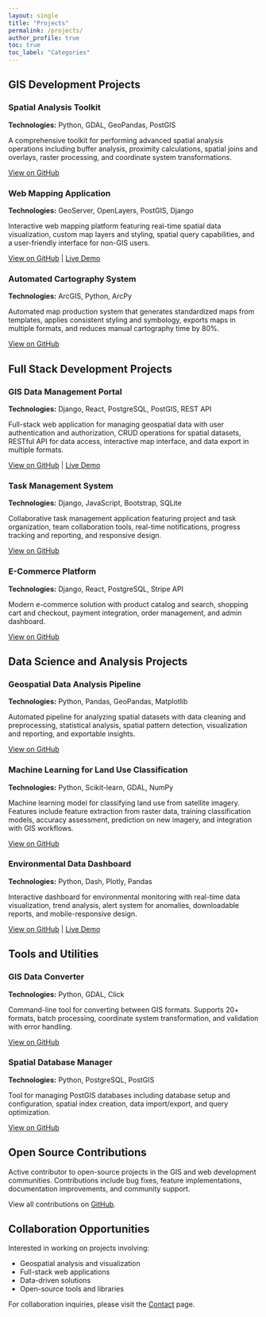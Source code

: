 ```yaml
---
layout: single
title: "Projects"
permalink: /projects/
author_profile: true
toc: true
toc_label: "Categories"
---
```


## GIS Development Projects

### Spatial Analysis Toolkit

**Technologies:** Python, GDAL, GeoPandas, PostGIS

A comprehensive toolkit for performing advanced spatial analysis operations including buffer analysis, proximity calculations, spatial joins and overlays, raster processing, and coordinate system transformations.

[View on GitHub](#)

### Web Mapping Application

**Technologies:** GeoServer, OpenLayers, PostGIS, Django

Interactive web mapping platform featuring real-time spatial data visualization, custom map layers and styling, spatial query capabilities, and a user-friendly interface for non-GIS users.

[View on GitHub](#) | [Live Demo](#)

### Automated Cartography System

**Technologies:** ArcGIS, Python, ArcPy

Automated map production system that generates standardized maps from templates, applies consistent styling and symbology, exports maps in multiple formats, and reduces manual cartography time by 80%.

[View on GitHub](#)

## Full Stack Development Projects

### GIS Data Management Portal

**Technologies:** Django, React, PostgreSQL, PostGIS, REST API

Full-stack web application for managing geospatial data with user authentication and authorization, CRUD operations for spatial datasets, RESTful API for data access, interactive map interface, and data export in multiple formats.

[View on GitHub](#) | [Live Demo](#)

### Task Management System

**Technologies:** Django, JavaScript, Bootstrap, SQLite

Collaborative task management application featuring project and task organization, team collaboration tools, real-time notifications, progress tracking and reporting, and responsive design.

[View on GitHub](#)

### E-Commerce Platform

**Technologies:** Django, React, PostgreSQL, Stripe API

Modern e-commerce solution with product catalog and search, shopping cart and checkout, payment integration, order management, and admin dashboard.

[View on GitHub](#)

## Data Science and Analysis Projects

### Geospatial Data Analysis Pipeline

**Technologies:** Python, Pandas, GeoPandas, Matplotlib

Automated pipeline for analyzing spatial datasets with data cleaning and preprocessing, statistical analysis, spatial pattern detection, visualization and reporting, and exportable insights.

[View on GitHub](#)

### Machine Learning for Land Use Classification

**Technologies:** Python, Scikit-learn, GDAL, NumPy

Machine learning model for classifying land use from satellite imagery. Features include feature extraction from raster data, training classification models, accuracy assessment, prediction on new imagery, and integration with GIS workflows.

[View on GitHub](#)

### Environmental Data Dashboard

**Technologies:** Python, Dash, Plotly, Pandas

Interactive dashboard for environmental monitoring with real-time data visualization, trend analysis, alert system for anomalies, downloadable reports, and mobile-responsive design.

[View on GitHub](#) | [Live Demo](#)

## Tools and Utilities

### GIS Data Converter

**Technologies:** Python, GDAL, Click

Command-line tool for converting between GIS formats. Supports 20+ formats, batch processing, coordinate system transformation, and validation with error handling.

[View on GitHub](#)

### Spatial Database Manager

**Technologies:** Python, PostgreSQL, PostGIS

Tool for managing PostGIS databases including database setup and configuration, spatial index creation, data import/export, and query optimization.

[View on GitHub](#)

## Open Source Contributions

Active contributor to open-source projects in the GIS and web development communities. Contributions include bug fixes, feature implementations, documentation improvements, and community support.

View all contributions on [GitHub](https://github.com/abdelrahmanghoneim).

## Collaboration Opportunities

Interested in working on projects involving:

- Geospatial analysis and visualization
- Full-stack web applications
- Data-driven solutions
- Open-source tools and libraries

For collaboration inquiries, please visit the [Contact](/contact/) page.
